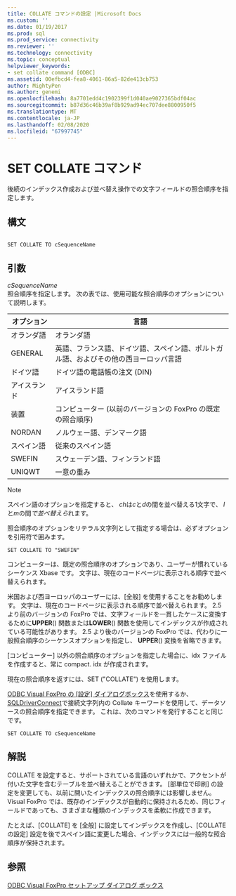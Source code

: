 ```yaml
---
title: COLLATE コマンドの設定 |Microsoft Docs
ms.custom: ''
ms.date: 01/19/2017
ms.prod: sql
ms.prod_service: connectivity
ms.reviewer: ''
ms.technology: connectivity
ms.topic: conceptual
helpviewer_keywords:
- set collate command [ODBC]
ms.assetid: 00efbcd4-fea8-4061-86a5-82de413cb753
author: MightyPen
ms.author: genemi
ms.openlocfilehash: 8a7701edd4c1902399f1d040ae9027365bdf04ac
ms.sourcegitcommit: b87d36c46b39af8b929ad94ec707dee8800950f5
ms.translationtype: MT
ms.contentlocale: ja-JP
ms.lasthandoff: 02/08/2020
ms.locfileid: "67997745"
---
```

# <a name="set-collate-command"></a>SET COLLATE コマンド
後続のインデックス作成および並べ替え操作での文字フィールドの照合順序を指定します。  
  
## <a name="syntax"></a>構文  
  
```  
  
SET COLLATE TO cSequenceName  
```  
  
## <a name="arguments"></a>引数  
 *cSequenceName*  
 照合順序を指定します。 次の表では、使用可能な照合順序のオプションについて説明します。  
  
|オプション|言語|  
|-------------|--------------|  
|オランダ語|オランダ語|  
|GENERAL|英語、フランス語、ドイツ語、スペイン語、ポルトガル語、およびその他の西ヨーロッパ言語|  
|ドイツ語|ドイツ語の電話帳の注文 (DIN)|  
|アイスランド|アイスランド語|  
|装置|コンピューター (以前のバージョンの FoxPro の既定の照合順序)|  
|NORDAN|ノルウェー語、デンマーク語|  
|スペイン語|従来のスペイン語|  
|SWEFIN|スウェーデン語、フィンランド語|  
|UNIQWT|一意の重み|  
  
> [!NOTE]  
>  スペイン語のオプションを指定すると、 *ch*は*c*と*d*の間を並べ替える1文字で、 *l*と*m*の間*で並べ替えら*れます。  
  
 照合順序のオプションをリテラル文字列として指定する場合は、必ずオプションを引用符で囲みます。  
  
```  
SET COLLATE TO "SWEFIN"  
```  
  
 コンピューターは、既定の照合順序のオプションであり、ユーザーが慣れているシーケンス Xbase です。 文字は、現在のコードページに表示される順序で並べ替えられます。  
  
 米国および西ヨーロッパのユーザーには、[全般] を使用することをお勧めします。 文字は、現在のコードページに表示される順序で並べ替えられます。 2.5 より前のバージョンの FoxPro では、文字フィールドを一貫したケースに変換するために**UPPER**() 関数または**LOWER**() 関数を使用してインデックスが作成されている可能性があります。 2.5 より後のバージョンの FoxPro では、代わりに一般照合順序のシーケンスオプションを指定し、 **UPPER**() 変換を省略できます。  
  
 [コンピューター] 以外の照合順序のオプションを指定した場合に、idx ファイルを作成すると、常に compact. idx が作成されます。  
  
 現在の照合順序を返すには、SET ("COLLATE") を使用します。  
  
 [ODBC Visual FoxPro の [設定] ダイアログボックス](../../odbc/microsoft/odbc-visual-foxpro-setup-dialog-box.md)を使用するか、 [SQLDriverConnect](../../odbc/microsoft/sqldriverconnect-visual-foxpro-odbc-driver.md)で接続文字列内の Collate キーワードを使用して、データソースの照合順序を指定できます。 これは、次のコマンドを発行することと同じです。  
  
```  
SET COLLATE TO cSequenceName  
```  
  
## <a name="remarks"></a>解説  
 COLLATE を設定すると、サポートされている言語のいずれかで、アクセントが付いた文字を含むテーブルを並べ替えることができます。 [部単位で印刷] の設定を変更しても、以前に開いたインデックスの照合順序には影響しません。 Visual FoxPro では、既存のインデックスが自動的に保持されるため、同じフィールドであっても、さまざまな種類のインデックスを柔軟に作成できます。  
  
 たとえば、[COLLATE] を [全般] に設定してインデックスを作成し、[COLLATE の設定] 設定を後でスペイン語に変更した場合、インデックスには一般的な照合順序が保持されます。  
  
## <a name="see-also"></a>参照  
 [ODBC Visual FoxPro セットアップ ダイアログ ボックス](../../odbc/microsoft/odbc-visual-foxpro-setup-dialog-box.md)
